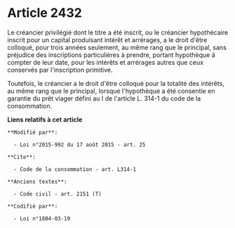 # Article 2432

Le créancier privilégié dont le titre a été inscrit, ou le créancier hypothécaire inscrit pour un capital produisant intérêt
et arrérages, a le droit d'être colloqué, pour trois années seulement, au même rang que le principal, sans préjudice des
inscriptions particulières à prendre, portant hypothèque à compter de leur date, pour les intérêts et arrérages autres que
ceux conservés par l'inscription primitive. 

Toutefois, le créancier a le droit d'être colloqué pour la totalité des intérêts, au même rang que le principal, lorsque
l'hypothèque a été consentie en garantie du prêt viager défini au I de l'article L. 314-1 du code de la consommation.

**Liens relatifs à cet article**

	**Modifié par**:

	  - Loi n°2015-992 du 17 août 2015 - art. 25

	**Cite**:

	  - Code de la consommation - art. L314-1

	**Anciens textes**:

	  - Code civil - art. 2151 (T)

	**Codifié par**:

	  - Loi n°1804-03-19
